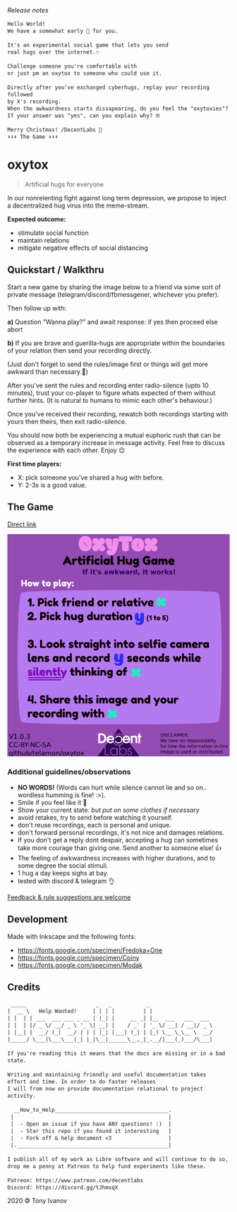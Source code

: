 _Release notes_
```
Hello World!
We have a somewhat early 🎁 for you.

It's an experimental social game that lets you send
real hugs over the internet.✨

Challenge someone you're comfortable with
or just pm an oxytox to someone who could use it.

Directly after you've exchanged cyberhugs, replay your recording followed
by X's recording.
When the awkwardness starts dissapearing, do you feel the "oxytoxies"?
If your answer was "yes", can you explain why? 🤓

Merry Christmas! /DecentLabs 🎅
⬇️⬇️⬇️ The Game ⬇️⬇️⬇️
```

# oxytox

> Artificial hugs for everyone

In our nonrelenting fight against long term depression,
we propose to inject a decentralized hug virus into the meme-stream.

**Expected outcome:**
- stimulate social function
- maintain relations
- mitigate negative effects of social distancing

## Quickstart / Walkthru

Start a new game by sharing the image below to a friend via some sort of private message (telegram/discord/fbmessgener, whichever you prefer).

Then follow up with:

**a)** Question "Wanna play?" and await response: if yes then proceed else abort

**b)** If you are brave and guerilla-hugs are appropriate within the boundaries of your relation then send your recording directly.

(Just don't forget to send the rules/image first or things will get more awkward
than necessary.🤦)

After you've sent the rules and recording enter radio-silence (upto 10 minutes), trust your co-player to figure whats expected of them without further hints.
(It is natural to humans to mimic each other's behaviour.)

Once you've received their recording, rewatch both recordings starting with yours then theirs, then exit radio-silence.

You should now both be experiencing a mutual euphoric rush that can be observed as a temporary increase in message activity. Feel free to discuss the experience with each other. Enjoy 😉


**First time players:**
- X: pick someone you've shared a hug with before.
- Y: 2-3s is a good value.

## The Game

[Direct link](https://github.com/telamon/oxytox/raw/master/oxytox-v1.0.4.png)

![oxytox](./oxytox-v1.0.3.png)

### Additional guidelines/observations

- **NO WORDS!** (Words can hurt while silence cannot lie and so on.. wordless humming is fine! :>).
- Smile if you feel like it 🙂
- Show your current state. _but put on some clothes if necessary_
- avoid retakes, try to send before watching it yourself.
- don't reuse recordings, each is personal and unique.
- don't forward personal recordings, it's not nice and damages relations.
- If you don't get a reply dont despair, accepting a hug can sometimes take more courage than giving one. Send another to someone else! 👍
- The feeling of awkwardness increases with higher durations, and to some degree the social stimuli.
- 1 hug a day keeps sighs at bay.
- tested with discord & telegram 👌

[Feedback &amp; rule suggestions are welcome](https://github.com/telamon/oxytox/issues/new)

## Development

Made with Inkscape
and the following fonts:

- https://fonts.google.com/specimen/Fredoka+One
- https://fonts.google.com/specimen/Coiny
- https://fonts.google.com/specimen/Modak

## Credits

```ad
 _____                      _   _           _
|  __ \   Help Wanted!     | | | |         | |
| |  | | ___  ___ ___ _ __ | |_| |     __ _| |__  ___   ___  ___
| |  | |/ _ \/ __/ _ \ '_ \| __| |    / _` | '_ \/ __| / __|/ _ \
| |__| |  __/ (_|  __/ | | | |_| |___| (_| | |_) \__ \_\__ \  __/
|_____/ \___|\___\___|_| |_|\__|______\__,_|_.__/|___(_)___/\___|

If you're reading this it means that the docs are missing or in a bad state.

Writing and maintaining friendly and useful documentation takes
effort and time. In order to do faster releases
I will from now on provide documentation relational to project activity.

  __How_to_Help____________________________________.
 |                                                 |
 |  - Open an issue if you have ANY questions! :)  |
 |  - Star this repo if you found it interesting   |
 |  - Fork off & help document <3                  |
 |.________________________________________________|

I publish all of my work as Libre software and will continue to do so,
drop me a penny at Patreon to help fund experiments like these.

Patreon: https://www.patreon.com/decentlabs
Discord: https://discord.gg/tJhmxqX
```

2020 &#x1f12f; Tony Ivanov
